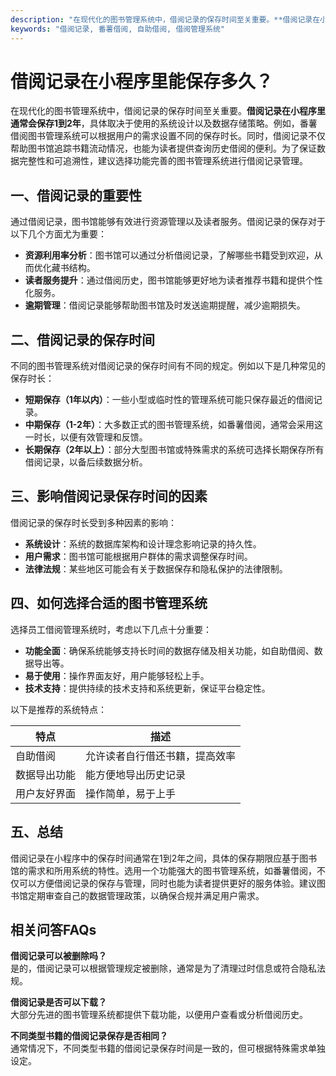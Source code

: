 ```yaml
---
description: "在现代化的图书管理系统中，借阅记录的保存时间至关重要。**借阅记录在小程序里通常会保存1到2年**，具体取决于使用的系统设计以及数据存储策略。例如，番薯借阅图书管理系统可以根据用户的需求设置不同的保存时长。同时，借阅记录不仅帮助图书馆追踪书籍流动情况，也能为读者提供查询历史借阅的便利。为了保证数据完整性和可追溯性，建议选择功能完善的图书管理系统进行借阅记录管理。"
keywords: "借阅记录, 番薯借阅, 自助借阅, 借阅管理系统"
---
```

# 借阅记录在小程序里能保存多久？

在现代化的图书管理系统中，借阅记录的保存时间至关重要。**借阅记录在小程序里通常会保存1到2年**，具体取决于使用的系统设计以及数据存储策略。例如，番薯借阅图书管理系统可以根据用户的需求设置不同的保存时长。同时，借阅记录不仅帮助图书馆追踪书籍流动情况，也能为读者提供查询历史借阅的便利。为了保证数据完整性和可追溯性，建议选择功能完善的图书管理系统进行借阅记录管理。

## 一、借阅记录的重要性

通过借阅记录，图书馆能够有效进行资源管理以及读者服务。借阅记录的保存对于以下几个方面尤为重要：

- **资源利用率分析**：图书馆可以通过分析借阅记录，了解哪些书籍受到欢迎，从而优化藏书结构。
- **读者服务提升**：通过借阅历史，图书馆能够更好地为读者推荐书籍和提供个性化服务。
- **逾期管理**：借阅记录能够帮助图书馆及时发送逾期提醒，减少逾期损失。

## 二、借阅记录的保存时间

不同的图书管理系统对借阅记录的保存时间有不同的规定。例如以下是几种常见的保存时长：

- **短期保存（1年以内）**：一些小型或临时性的管理系统可能只保存最近的借阅记录。
- **中期保存（1-2年）**：大多数正式的图书管理系统，如番薯借阅，通常会采用这一时长，以便有效管理和反馈。
- **长期保存（2年以上）**：部分大型图书馆或特殊需求的系统可选择长期保存所有借阅记录，以备后续数据分析。

## 三、影响借阅记录保存时间的因素

借阅记录的保存时长受到多种因素的影响：

- **系统设计**：系统的数据库架构和设计理念影响记录的持久性。
- **用户需求**：图书馆可能根据用户群体的需求调整保存时间。
- **法律法规**：某些地区可能会有关于数据保存和隐私保护的法律限制。
  
## 四、如何选择合适的图书管理系统

选择员工借阅管理系统时，考虑以下几点十分重要：

- **功能全面**：确保系统能够支持长时间的数据存储及相关功能，如自助借阅、数据导出等。
- **易于使用**：操作界面友好，用户能够轻松上手。
- **技术支持**：提供持续的技术支持和系统更新，保证平台稳定性。

以下是推荐的系统特点：

| 特点         | 描述                             |
|--------------|----------------------------------|
| 自助借阅     | 允许读者自行借还书籍，提高效率 |
| 数据导出功能 | 能方便地导出历史记录           |
| 用户友好界面 | 操作简单，易于上手             |

## 五、总结

借阅记录在小程序中的保存时间通常在1到2年之间，具体的保存期限应基于图书馆的需求和所用系统的特性。选用一个功能强大的图书管理系统，如番薯借阅，不仅可以方便借阅记录的保存与管理，同时也能为读者提供更好的服务体验。建议图书馆定期审查自己的数据管理政策，以确保合规并满足用户需求。

## 相关问答FAQs

**借阅记录可以被删除吗？**  
是的，借阅记录可以根据管理规定被删除，通常是为了清理过时信息或符合隐私法规。

**借阅记录是否可以下载？**  
大部分先进的图书管理系统都提供下载功能，以便用户查看或分析借阅历史。

**不同类型书籍的借阅记录保存是否相同？**  
通常情况下，不同类型书籍的借阅记录保存时间是一致的，但可根据特殊需求单独设定。

